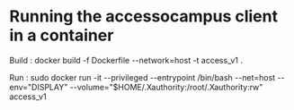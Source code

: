 # Running the accessocampus client in a container

Build : docker build -f Dockerfile --network=host -t access_v1 .

Run : sudo docker run -it --privileged --entrypoint /bin/bash --net=host --env="DISPLAY" --volume="$HOME/.Xauthority:/root/.Xauthority:rw" access_v1
